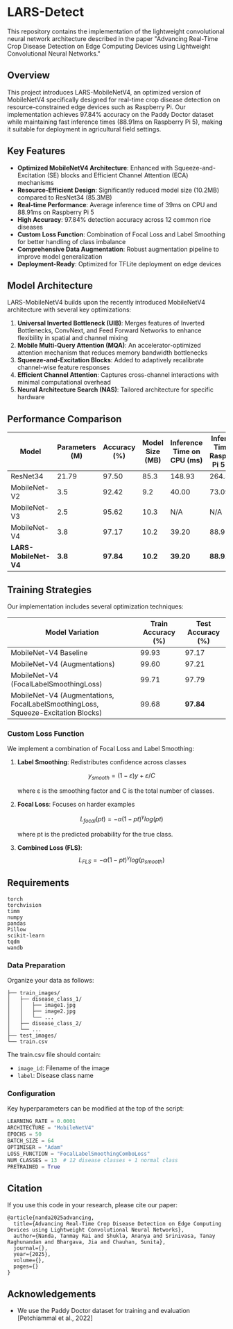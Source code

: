 # LARS-Detect

This repository contains the implementation of the lightweight convolutional neural network architecture described in the paper "Advancing Real-Time Crop Disease Detection on Edge Computing Devices using Lightweight Convolutional Neural Networks."

## Overview

This project introduces LARS-MobileNetV4, an optimized version of MobileNetV4 specifically designed for real-time crop disease detection on resource-constrained edge devices such as Raspberry Pi. Our implementation achieves 97.84% accuracy on the Paddy Doctor dataset while maintaining fast inference times (88.91ms on Raspberry Pi 5), making it suitable for deployment in agricultural field settings.

## Key Features

- **Optimized MobileNetV4 Architecture**: Enhanced with Squeeze-and-Excitation (SE) blocks and Efficient Channel Attention (ECA) mechanisms
- **Resource-Efficient Design**: Significantly reduced model size (10.2MB) compared to ResNet34 (85.3MB)
- **Real-time Performance**: Average inference time of 39ms on CPU and 88.91ms on Raspberry Pi 5
- **High Accuracy**: 97.84% detection accuracy across 12 common rice diseases
- **Custom Loss Function**: Combination of Focal Loss and Label Smoothing for better handling of class imbalance
- **Comprehensive Data Augmentation**: Robust augmentation pipeline to improve model generalization
- **Deployment-Ready**: Optimized for TFLite deployment on edge devices

## Model Architecture

LARS-MobileNetV4 builds upon the recently introduced MobileNetV4 architecture with several key optimizations:

1. **Universal Inverted Bottleneck (UIB)**: Merges features of Inverted Bottlenecks, ConvNext, and Feed Forward Networks to enhance flexibility in spatial and channel mixing
2. **Mobile Multi-Query Attention (MQA)**: An accelerator-optimized attention mechanism that reduces memory bandwidth bottlenecks
3. **Squeeze-and-Excitation Blocks**: Added to adaptively recalibrate channel-wise feature responses
4. **Efficient Channel Attention**: Captures cross-channel interactions with minimal computational overhead
5. **Neural Architecture Search (NAS)**: Tailored architecture for specific hardware

## Performance Comparison

| Model                 | Parameters (M) | Accuracy (%) | Model Size (MB) | Inference Time on CPU (ms) | Inference Time on Raspberry Pi 5 (ms) |
| --------------------- | -------------- | ------------ | --------------- | -------------------------- | ------------------------------------- |
| ResNet34              | 21.79          | 97.50        | 85.3            | 148.93                     | 264.50                                |
| MobileNet-V2          | 3.5            | 92.42        | 9.2             | 40.00                      | 73.09                                 |
| MobileNet-V3          | 2.5            | 95.62        | 10.3            | N/A                        | N/A                                   |
| MobileNet-V4          | 3.8            | 97.17        | 10.2            | 39.20                      | 88.91                                 |
| **LARS-MobileNet-V4** | **3.8**        | **97.84**    | **10.2**        | **39.20**                  | **88.91**                             |

## Training Strategies

Our implementation includes several optimization techniques:

| Model Variation                                                                  | Train Accuracy (%) | Test Accuracy (%) |
| -------------------------------------------------------------------------------- | ------------------ | ----------------- |
| MobileNet-V4 Baseline                                                            | 99.93              | 97.17             |
| MobileNet-V4 (Augmentations)                                                     | 99.60              | 97.21             |
| MobileNet-V4 (FocalLabelSmoothingLoss)                                           | 99.71              | 97.79             |
| MobileNet-V4 (Augmentations, FocalLabelSmoothingLoss, Squeeze-Excitation Blocks) | 99.68              | **97.84**         |

### Custom Loss Function

We implement a combination of Focal Loss and Label Smoothing:

1. **Label Smoothing**: Redistributes confidence across classes

   $$
   y_{smooth} = (1 - ε)y + ε/C
   $$

   where ε is the smoothing factor and C is the total number of classes.

2. **Focal Loss**: Focuses on harder examples

   $$
   L_{focal}(pt) = -α(1 - pt)^γ log(pt)
   $$

   where pt is the predicted probability for the true class.

3. **Combined Loss (FLS)**:
   $$
   L_{FLS} = -α(1 - pt)^γ log(p_{smooth})
   $$

## Requirements

```
torch
torchvision
timm
numpy
pandas
Pillow
scikit-learn
tqdm
wandb
```

### Data Preparation

Organize your data as follows:

```
├── train_images/
│   ├── disease_class_1/
│   │   ├── image1.jpg
│   │   ├── image2.jpg
│   │   └── ...
│   ├── disease_class_2/
│   └── ...
├── test_images/
└── train.csv
```

The train.csv file should contain:

- `image_id`: Filename of the image
- `label`: Disease class name

### Configuration

Key hyperparameters can be modified at the top of the script:

```python
LEARNING_RATE = 0.0001
ARCHITECTURE = "MobileNetV4"
EPOCHS = 50
BATCH_SIZE = 64
OPTIMISER = "Adam"
LOSS_FUNCTION = "FocalLabelSmoothingComboLoss"
NUM_CLASSES = 13  # 12 disease classes + 1 normal class
PRETRAINED = True
```

## Citation

If you use this code in your research, please cite our paper:

```
@article{nanda2025advancing,
  title={Advancing Real-Time Crop Disease Detection on Edge Computing Devices using Lightweight Convolutional Neural Networks},
  author={Nanda, Tanmay Rai and Shukla, Ananya and Srinivasa, Tanay Raghunandan and Bhargava, Jia and Chauhan, Sunita},
  journal={},
  year={2025},
  volume={},
  pages={}
}
```

## Acknowledgements

- We use the Paddy Doctor dataset for training and evaluation [Petchiammal et al., 2022]
